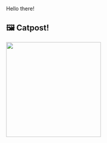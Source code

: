 Hello there!



## 🖼️ Catpost!

<sub>
    <img src="https://cdn2.thecatapi.com/images/_zre9ekxU.jpg" height="256">
</sub>

